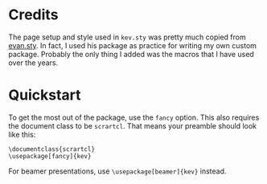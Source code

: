 # Credits
The page setup and style used in `kev.sty` was pretty much copied from
[evan.sty](https://github.com/vEnhance/dotfiles/blob/master/texmf/tex/latex/evan/evan.sty).
In fact, I used his package as practice for writing my own custom package.
Probably the only thing I added was the macros that I have used over the years.

# Quickstart
To get the most out of the package, use the `fancy` option.
This also requires the document class to be `scrartcl`.
That means your preamble should look like this:
```
\documentclass{scrartcl}
\usepackage[fancy]{kev}
```
For beamer presentations, use `\usepackage[beamer]{kev}` instead.
